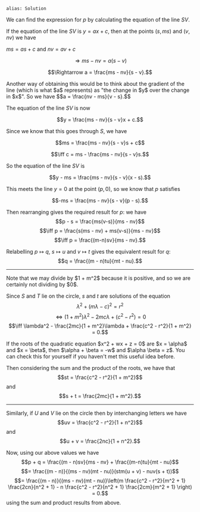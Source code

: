 ````
alias: Solution
````

We can find the expression for $p$ by calculating the equation of the line $SV$.

If the equation of the line $SV$ is $y = ax + c$, then at the points $(s,ms)$ and $(v,nv)$ we have

$ms = as + c$ and $nv = av + c$

$$\Rightarrow ms - nv = a(s - v)$$

$$\Rightarrow a = \frac{ms - nv}{s - v}.$$

<div class="chalk">
Another way of obtaining this would be to think about the gradient of the line (which is what $a$ represents) as "the change in $y$ over the change in $x$".  So we have
$$a = \frac{nv - ms}{v - s}.$$
</div>

The equation of the line $SV$ is now

$$y = \frac{ms - nv}{s - v}x + c.$$

Since we know that this goes through $S$, we have

$$ms = \frac{ms - nv}{s - v}s + c$$

$$\iff c = ms - \frac{ms - nv}{s - v}s.$$

So the equation of the line $SV$ is

$$y - ms = \frac{ms - nv}{s - v}(x - s).$$

This meets the line $y = 0$ at the point $(p,0)$, so we know that $p$ satisfies

$$-ms = \frac{ms - nv}{s - v}(p - s).$$

Then rearranging gives the required result for $p$: we have
$$p - s = \frac{ms(v-s)}{ms - nv}$$
$$\iff p = \frac{s(ms - nv) + ms(v-s)}{ms - nv}$$
$$\iff p = \frac{(m-n)sv}{ms - nv}.$$


Relabelling $p \mapsto q$, $s \mapsto u$ and $v \mapsto t$ gives the equivalent result for $q$:
$$q = \frac{(m - n)tu}{mt - nu}.$$

* * *

<div class="chalk span4 pull-right">
Note that we may divide by $1 + m^2$ because it is positive, and so we are certainly not dividing by $0$.
</div>

Since $S$ and $T$ lie on the circle, $s$ and $t$ are solutions of the equation
$$\lambda^2 + (m\lambda - c)^2 = r^2$$
$$\iff (1 + m^2)\lambda^2 - 2mc\lambda + (c^2 - r^2) = 0$$
$$\iff \lambda^2 - \frac{2mc}{1 + m^2}\lambda + \frac{c^2 - r^2}{1 + m^2} = 0.$$

<div class="chalk span4 pull-right">
If the roots of the quadratic equation $x^2 + wx + z = 0$ are $x = \alpha$ and $x = \beta$, then $\alpha + \beta = -w$ and $\alpha \beta = z$.  You can check this for yourself if you haven't met this useful idea before.
</div>

Then considering the sum and the product of the roots, we have that
$$st = \frac{c^2 - r^2}{1 + m^2}$$
and
$$s + t = \frac{2mc}{1 + m^2}.$$

* * *

Similarly, if $U$ and $V$ lie on the circle then by interchanging letters we have 
$$uv = \frac{c^2 - r^2}{1 + n^2}$$
and
$$u + v = \frac{2nc}{1 + n^2}.$$

Now, using our above values we have
$$p + q = \frac{(m - n)sv}{ms - nv} + \frac{(m-n)tu}{mt - nu}$$
$$= \frac{(m - n)}{(ms - nv)(mt - nu)}(stm(u + v) - nuv(s + t))$$
$$= \frac{(m - n)}{(ms - nv)(mt - nu)}\left(m \frac{c^2 - r^2}{m^2 + 1} \frac{2cn}{n^2 + 1} - n \frac{c^2 - r^2}{n^2 + 1} \frac{2cm}{m^2 + 1} \right) = 0.$$
using the sum and product results from above.

